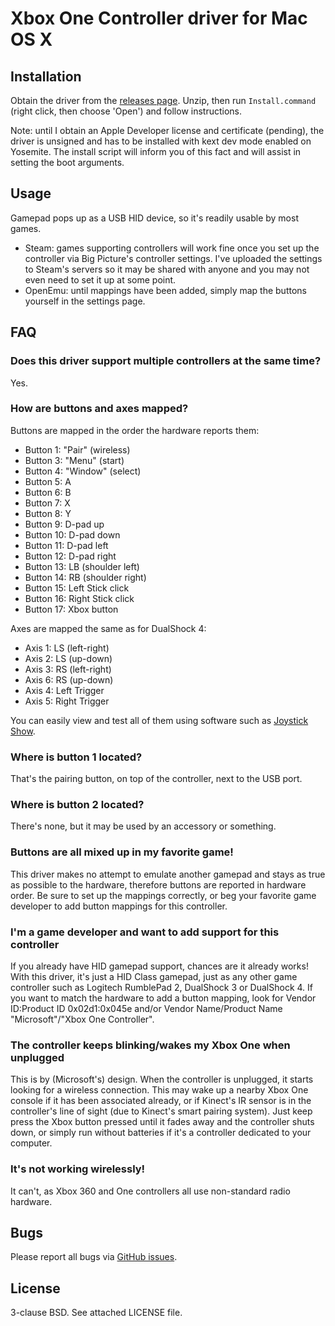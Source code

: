 # Xbox One Controller driver for Mac OS X

## Installation

Obtain the driver from the [releases page](https://github.com/lloeki/xbox_one_controller/releases). Unzip, then run `Install.command` (right click, then choose 'Open') and follow instructions.

Note: until I obtain an Apple Developer license and certificate (pending), the driver is unsigned and has to be installed with kext dev mode enabled on Yosemite. The install script will inform you of this fact and will assist in setting the boot arguments.

## Usage

Gamepad pops up as a USB HID device, so it's readily usable by most games.

- Steam: games supporting controllers will work fine once you set up the controller via Big Picture's controller settings. I've uploaded the settings to Steam's servers so it may be shared with anyone and you may not even need to set it up at some point.
- OpenEmu: until mappings have been added, simply map the buttons yourself in the settings page.

## FAQ

### Does this driver support multiple controllers at the same time?

Yes.

### How are buttons and axes mapped?

Buttons are mapped in the order the hardware reports them:

- Button 1: "Pair" (wireless)
- Button 3: "Menu" (start)
- Button 4: "Window" (select)
- Button 5: A
- Button 6: B
- Button 7: X
- Button 8: Y
- Button 9: D-pad up
- Button 10: D-pad down
- Button 11: D-pad left
- Button 12: D-pad right
- Button 13: LB (shoulder left)
- Button 14: RB (shoulder right)
- Button 15: Left Stick click
- Button 16: Right Stick click
- Button 17: Xbox button

Axes are mapped the same as for DualShock 4:

- Axis 1: LS (left-right)
- Axis 2: LS (up-down)
- Axis 3: RS (left-right)
- Axis 6: RS (up-down)
- Axis 4: Left Trigger
- Axis 5: Right Trigger

You can easily view and test all of them using software such as [Joystick Show](https://itunes.apple.com/fr/app/joystick-show/id515886877).

### Where is button 1 located?

That's the pairing button, on top of the controller, next to the USB port.

### Where is button 2 located?

There's none, but it may be used by an accessory or something.

### Buttons are all mixed up in my favorite game!

This driver makes no attempt to emulate another gamepad and stays as true as possible to the hardware, therefore buttons are reported in hardware order. Be sure to set up the mappings correctly, or beg your favorite game developer to add button mappings for this controller.

### I'm a game developer and want to add support for this controller

If you already have HID gamepad support, chances are it already works! With this driver, it's just a HID Class gamepad, just as any other game controller such as Logitech RumblePad 2, DualShock 3 or DualShock 4. If you want to match the hardware to add a button mapping, look for Vendor ID:Product ID 0x02d1:0x045e and/or Vendor Name/Product Name "Microsoft"/"Xbox One Controller".

### The controller keeps blinking/wakes my Xbox One when unplugged

This is by (Microsoft's) design. When the controller is unplugged, it starts looking for a wireless connection. This may wake up a nearby Xbox One console if it has been associated already, or if Kinect's IR sensor is in the controller's line of sight (due to Kinect's smart pairing system). Just keep press the Xbox button pressed until it fades away and the controller shuts down, or simply run without batteries if it's a controller dedicated to your computer.

### It's not working wirelessly!

It can't, as Xbox 360 and One controllers all use non-standard radio hardware.

## Bugs

Please report all bugs via [GitHub issues](https://github.com/lloeki/xbox_one_controller/issues).

## License

3-clause BSD. See attached LICENSE file.
